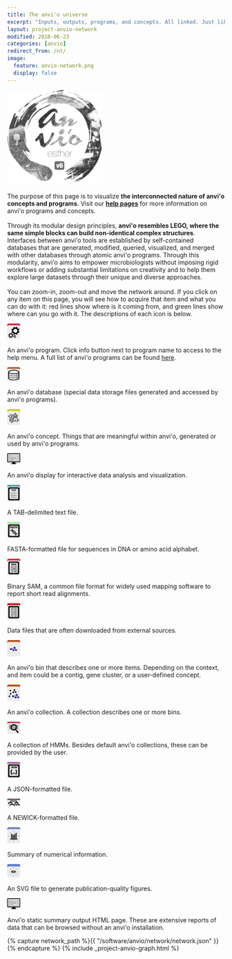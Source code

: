 ```yaml
---
title: The anvi'o universe
excerpt: "Inputs, outputs, programs, and concepts. All linked. Just like the way you like them."
layout: project-anvio-network
modified: 2018-06-23
categories: [anvio]
redirect_from: /nt/
image:
  feature: anvio-network.png
  display: false
---
```


<div id="infopanel">

<div id="logo">
    <a href="https://github.com/merenlab/anvio/releases" target="_blank">
        <img src="https://github.com/merenlab/anvio/raw/master/anvio/data/interactive/images/logo.png" style="width:222px; opacity: 0.8;" />
    </a>
</div>
<p id="description">The purpose of this page is to visualize <b>the interconnected nature of anvi'o concepts and programs</b>. Visit our <b><a href="/software/anvio/help/" target="_blank">help pages</a></b> for more information on anvi'o programs and concepts.
<br /><br />
Through its modular design principles, <b>anvi'o resembles LEGO, where the same simple blocks can build non-identical complex structures</b>. Interfaces between anvi'o tools are established by self-contained databases that are generated, modified, queried, visualized, and merged with other databases through atomic anvi'o programs. Through this modularity, anvi'o aims to empower microbiologists without imposing rigid workflows or adding substantial limitations on creativity and to help them explore large datasets through their unique and diverse approaches.
<br /><br />
You can zoom-in, zoom-out and move the network around. If you click on any item on this page, you will see how to acquire that item and what you can do with it: red lines show where is it coming from, and green lines show where can you go with it. The descriptions of each icon is below.
</p>

<div class="info">
<img src="/images/icons/PROGRAM.png" width="30" />
<p>An anvi'o program. Click info button next to program name to access to the help menu. A full list of anvi'o programs can be found <a href="/software/anvio/vignette/" target="_blank">here</a>.</p>
</div>

<div class="info">
<img src="/images/icons/DB.png" width="30" />
<p>An anvi'o database (special data storage files generated and accessed by anvi'o programs).</p>
</div>

<div class="info">
<img src="/images/icons/CONCEPT.png" width="30" />
<p>An anvi'o concept. Things that are meaningful within anvi'o, generated or used by anvi'o programs.</p>
</div>

<div class="info">
<img src="/images/icons/DISPLAY.png" width="30" />
<p>An anvi'o display for interactive data analysis and visualization.</p>
</div>

<div class="info">
<img src="/images/icons/TXT.png" width="30" />
<p>A TAB-delimited text file.</p>
</div>

<div class="info">
<img src="/images/icons/FASTA.png" width="30" />
<p>FASTA-formatted file for sequences in DNA or amino acid alphabet.</p>
</div>

<div class="info">
<img src="/images/icons/BAM.png" width="30" />
<p>Binary SAM, a common file format for widely used mapping software to report short read alignments.</p>
</div>

<div class="info">
<img src="/images/icons/DATA.png" width="30" />
<p>Data files that are often downloaded from external sources.</p>
</div>

<div class="info">
<img src="/images/icons/BIN.png" width="30" />
<p>An anvi'o bin that describes one or more items. Depending on the context, and item could be a contig, gene cluster, or a user-defined concept.</p>
</div>

<div class="info">
<img src="/images/icons/COLLECTION.png" width="30" />
<p>An anvi'o collection. A collection describes one or more bins.</p>
</div>

<div class="info">
<img src="/images/icons/HMM.png" width="30" />
<p>A collection of HMMs. Besides default anvi'o collections, these can be provided by the user.</p>
</div>

<div class="info">
<img src="/images/icons/JSON.png" width="30" />
<p>A JSON-formatted file.</p>
</div>

<div class="info">
<img src="/images/icons/NEWICK.png" width="30" />
<p>A NEWICK-formatted file.</p>
</div>

<div class="info">
<img src="/images/icons/STATS.png" width="30" />
<p>Summary of numerical information.</p>
</div>

<div class="info">
<img src="/images/icons/SVG.png" width="30" />
<p>An SVG file to generate publication-quality figures.</p>
</div>

<div class="info">
<img src="/images/icons/SUMMARY.png" width="30" />
<p>Anvi'o static summary output HTML page. These are extensive reports of data that can be browsed without an anvi'o installation.</p>
</div>

</div>

<div id="svg"></div>
{% capture network_path %}{{ "/software/anvio/network/network.json" }}{% endcapture %}
{% include _project-anvio-graph.html %}
